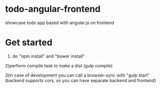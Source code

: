 # todo-angular-frontend

showcase todo app based with angular.js on frontend

# Get started

1) do "npm install" and "bower install"

2)perform compile task to make a dist (gulp compile)

3)in case of development you can call a browser-sync with "gulp start" (backend supports cors, 
so you can have separate backend and frontend)
